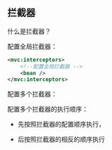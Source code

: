 ## 拦截器

什么是拦截器？







配置全局拦截器：

```xml
<mvc:interceptors>
    <!--配置全局拦截器 -->
    <bean />
</mvc:interceptors>
```

配置多个拦截器：



配置多个拦截器的执行顺序：

* 先按照拦截器的配置顺序执行，

* 后按照拦截器的相反的顺序执行

​    
​      




​	



